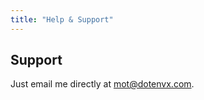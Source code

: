 ```yaml
---
title: "Help & Support"
---
```


<section class="w-full max-w-2xl mx-auto px-6 mt-12 md:mt-20 flex flex-col gap-4">
  <h1 class="font-extrabold text-2xl text-zinc-950 dark:text-zinc-50 text-center">Support</h1>
  <p class="text-center">Just email me directly at <a href="mailto:mot@dotenvx.com" target="_blank">mot@dotenvx.com</a>.</p>
</section>
